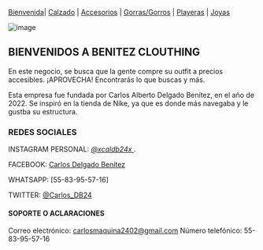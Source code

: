 [Bienvenida](./index.md)| [Calzado](./calzado.md) | [Accesorios](./accesorios.md) | [Gorras/Gorros](./gorras.md) | [Playeras](./playeras.md) | [Joyas](./joyas.md) 

![image](https://user-images.githubusercontent.com/99769777/157767152-a4fbd2fd-7a69-4cdd-a70b-ce489e65ffa6.png)



## BIENVENIDOS A BENITEZ CLOUTHING

En este negocio, se busca que la gente compre su outfit a precios accesibles. ¡APROVECHA! 
Encontrarás lo que buscas y más.

Esta empresa fue fundada por Carlos Alberto Delgado Benítez, en el año de 2022. Se inspiró en la tienda de Nike, ya que es donde más navegaba y le gustba su estructura.

### REDES SOCIALES

INSTAGRAM PERSONAL:   [ _@xcaldb24x_ ](https://www.instagram.com/_xcaldb24x_/). 

FACEBOOK:  [Carlos Delgado Benítez](https://www.facebook.com/carlos.delgadobenitez.9)

WHATSAPP:  [55-83-95-57-16]

TWITTER:   [@Carlos_DB24](https://twitter.com/Carlos_DB24)


#### SOPORTE O ACLARACIONES

Correo electrónico:  carlosmaquina2402@gmail.com
Número telefónico: 55-83-95-57-16
